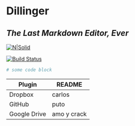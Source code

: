 # Dillinger
## _The Last Markdown Editor, Ever_

[![N|Solid](https://cldup.com/dTxpPi9lDf.thumb.png)](https://nodesource.com/products/nsolid)

[![Build Status](https://travis-ci.org/joemccann/dillinger.svg?branch=master)](https://travis-ci.org/joemccann/dillinger)


```python
# some code block
```
| Plugin | README |
| ------ | ------ |
| Dropbox | carlos |
| GitHub | puto |
| Google Drive | amo y crack |